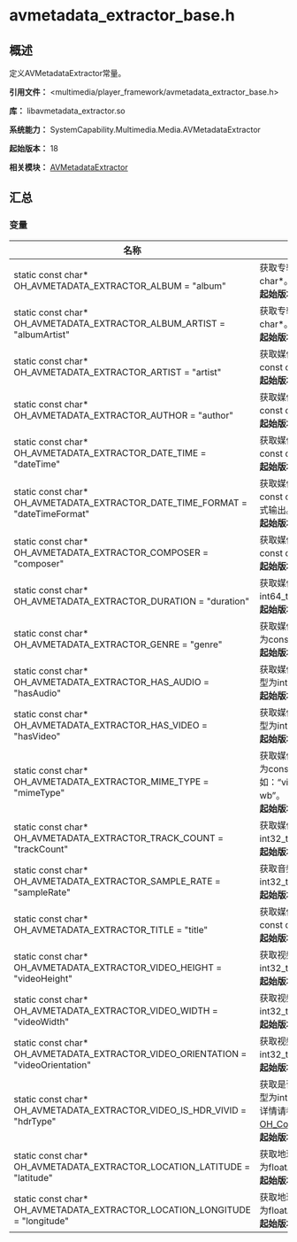 # avmetadata_extractor_base.h
<!--Kit: Media Kit-->
<!--Subsystem: Multimedia-->
<!--Owner: @wang-haizhou6-->
<!--Designer: @HmQQQ-->
<!--Tester: @xchaosioda-->
<!--Adviser: @w_Machine_cc-->

## 概述

定义AVMetadataExtractor常量。

**引用文件：** <multimedia/player_framework/avmetadata_extractor_base.h>

**库：** libavmetadata_extractor.so

**系统能力：** SystemCapability.Multimedia.Media.AVMetadataExtractor

**起始版本：** 18

**相关模块：** [AVMetadataExtractor](capi-avmetadataextractor.md)

## 汇总

### 变量

| 名称 | 描述 |
| -- | -- |
| static const char* OH_AVMETADATA_EXTRACTOR_ALBUM = "album" | 获取专辑标题的关键字，对应值类型为const char*。<br>**起始版本：** 18 |
| static const char* OH_AVMETADATA_EXTRACTOR_ALBUM_ARTIST = "albumArtist" | 获取专辑艺术家的关键字，对应值类型为const char*。<br>**起始版本：** 18 |
| static const char* OH_AVMETADATA_EXTRACTOR_ARTIST = "artist" | 获取媒体资源艺术家的关键字，对应值类型为const char*。<br>**起始版本：** 18 |
| static const char* OH_AVMETADATA_EXTRACTOR_AUTHOR = "author" | 获取媒体资源作者的关键字，对应值类型为const char*。<br>**起始版本：** 18 |
| static const char* OH_AVMETADATA_EXTRACTOR_DATE_TIME = "dateTime" | 获取媒体资源创建时间的关键字，对应值类型为const char*。<br>**起始版本：** 18 |
| static const char* OH_AVMETADATA_EXTRACTOR_DATE_TIME_FORMAT = "dateTimeFormat" | 获取媒体资源创建时间的关键字，对应值类型为const char*，按YYYY-MM-DD HH:mm:ss格式输出。<br>**起始版本：** 18 |
| static const char* OH_AVMETADATA_EXTRACTOR_COMPOSER = "composer" | 获取媒体资源作曲家的关键字，对应值类型为const char*。<br>**起始版本：** 18 |
| static const char* OH_AVMETADATA_EXTRACTOR_DURATION = "duration" | 获取媒体资源时长的关键字，对应值类型为int64_t，单位为毫秒（ms）。<br>**起始版本：** 18 |
| static const char* OH_AVMETADATA_EXTRACTOR_GENRE = "genre" | 获取媒体资源类型或体裁的关键字，对应值类型为const char*。<br>**起始版本：** 18 |
| static const char* OH_AVMETADATA_EXTRACTOR_HAS_AUDIO = "hasAudio" | 获取媒体资源是否包含音频的关键字，对应值类型为int32_t。<br>**起始版本：** 18 |
| static const char* OH_AVMETADATA_EXTRACTOR_HAS_VIDEO = "hasVideo" | 获取媒体资源是否包含视频的关键字，对应值类型为int32_t。<br>**起始版本：** 18 |
| static const char* OH_AVMETADATA_EXTRACTOR_MIME_TYPE = "mimeType" | 获取媒体资源mime类型的关键字，对应值类型为const char*，例如：“video/mp4”、“audio/mp4”和“audio/amr wb”。<br>**起始版本：** 18 |
| static const char* OH_AVMETADATA_EXTRACTOR_TRACK_COUNT = "trackCount" | 获取媒体资源轨道数量的关键字，对应值类型为int32_t。<br>**起始版本：** 18 |
| static const char* OH_AVMETADATA_EXTRACTOR_SAMPLE_RATE = "sampleRate" | 获取音频采样率的关键字，对应值类型为int32_t，单位为赫兹（Hz）。<br>**起始版本：** 18 |
| static const char* OH_AVMETADATA_EXTRACTOR_TITLE = "title" | 获取媒体资源标题的关键字，对应值类型为const char*。<br>**起始版本：** 18 |
| static const char* OH_AVMETADATA_EXTRACTOR_VIDEO_HEIGHT = "videoHeight" | 获取视频高度的关键字，对应值类型为int32_t，单位为像素。<br>**起始版本：** 18 |
| static const char* OH_AVMETADATA_EXTRACTOR_VIDEO_WIDTH = "videoWidth" | 获取视频宽度的关键字，对应值类型为int32_t，单位为像素。<br>**起始版本：** 18 |
| static const char* OH_AVMETADATA_EXTRACTOR_VIDEO_ORIENTATION = "videoOrientation" | 获取视频旋转方向的关键字，对应值类型为int32_t，单位为度（°）。<br>**起始版本：** 18 |
| static const char* OH_AVMETADATA_EXTRACTOR_VIDEO_IS_HDR_VIVID = "hdrType" | 获取是否是HDR Vivid视频的关键字，对应值类型为int32_t。<br>详情请参阅media_types.h中的[OH_Core_HdrType](../apis-avcodec-kit/capi-media-types-h.md#oh_core_hdrtype)。<br>**起始版本：** 18 |
| static const char* OH_AVMETADATA_EXTRACTOR_LOCATION_LATITUDE = "latitude" | 获取地理位置中的纬度值的关键字，对应值类型为float。<br>**起始版本：** 18 |
| static const char* OH_AVMETADATA_EXTRACTOR_LOCATION_LONGITUDE = "longitude" | 获取地理位置中的经度值的关键字，对应值类型为float。<br>**起始版本：** 18 |

